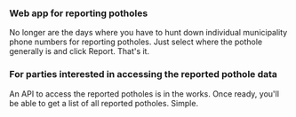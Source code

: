 ### Web app for reporting potholes

No longer are the days where you have to hunt down individual municipality phone numbers for reporting potholes. Just select where the pothole generally is and click Report. That's it.

### For parties interested in accessing the reported pothole data

An API to access the reported potholes is in the works. Once ready, you'll be able to get a list of all reported potholes. Simple.
